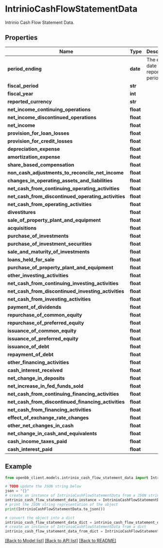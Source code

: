 # IntrinioCashFlowStatementData

Intrinio Cash Flow Statement Data.

## Properties

Name | Type | Description | Notes
------------ | ------------- | ------------- | -------------
**period_ending** | **date** | The end date of the reporting period. | 
**fiscal_period** | **str** |  | [optional] 
**fiscal_year** | **int** |  | [optional] 
**reported_currency** | **str** |  | [optional] 
**net_income_continuing_operations** | **float** |  | [optional] 
**net_income_discontinued_operations** | **float** |  | [optional] 
**net_income** | **float** |  | [optional] 
**provision_for_loan_losses** | **float** |  | [optional] 
**provision_for_credit_losses** | **float** |  | [optional] 
**depreciation_expense** | **float** |  | [optional] 
**amortization_expense** | **float** |  | [optional] 
**share_based_compensation** | **float** |  | [optional] 
**non_cash_adjustments_to_reconcile_net_income** | **float** |  | [optional] 
**changes_in_operating_assets_and_liabilities** | **float** |  | [optional] 
**net_cash_from_continuing_operating_activities** | **float** |  | [optional] 
**net_cash_from_discontinued_operating_activities** | **float** |  | [optional] 
**net_cash_from_operating_activities** | **float** |  | [optional] 
**divestitures** | **float** |  | [optional] 
**sale_of_property_plant_and_equipment** | **float** |  | [optional] 
**acquisitions** | **float** |  | [optional] 
**purchase_of_investments** | **float** |  | [optional] 
**purchase_of_investment_securities** | **float** |  | [optional] 
**sale_and_maturity_of_investments** | **float** |  | [optional] 
**loans_held_for_sale** | **float** |  | [optional] 
**purchase_of_property_plant_and_equipment** | **float** |  | [optional] 
**other_investing_activities** | **float** |  | [optional] 
**net_cash_from_continuing_investing_activities** | **float** |  | [optional] 
**net_cash_from_discontinued_investing_activities** | **float** |  | [optional] 
**net_cash_from_investing_activities** | **float** |  | [optional] 
**payment_of_dividends** | **float** |  | [optional] 
**repurchase_of_common_equity** | **float** |  | [optional] 
**repurchase_of_preferred_equity** | **float** |  | [optional] 
**issuance_of_common_equity** | **float** |  | [optional] 
**issuance_of_preferred_equity** | **float** |  | [optional] 
**issuance_of_debt** | **float** |  | [optional] 
**repayment_of_debt** | **float** |  | [optional] 
**other_financing_activities** | **float** |  | [optional] 
**cash_interest_received** | **float** |  | [optional] 
**net_change_in_deposits** | **float** |  | [optional] 
**net_increase_in_fed_funds_sold** | **float** |  | [optional] 
**net_cash_from_continuing_financing_activities** | **float** |  | [optional] 
**net_cash_from_discontinued_financing_activities** | **float** |  | [optional] 
**net_cash_from_financing_activities** | **float** |  | [optional] 
**effect_of_exchange_rate_changes** | **float** |  | [optional] 
**other_net_changes_in_cash** | **float** |  | [optional] 
**net_change_in_cash_and_equivalents** | **float** |  | [optional] 
**cash_income_taxes_paid** | **float** |  | [optional] 
**cash_interest_paid** | **float** |  | [optional] 

## Example

```python
from openbb_client.models.intrinio_cash_flow_statement_data import IntrinioCashFlowStatementData

# TODO update the JSON string below
json = "{}"
# create an instance of IntrinioCashFlowStatementData from a JSON string
intrinio_cash_flow_statement_data_instance = IntrinioCashFlowStatementData.from_json(json)
# print the JSON string representation of the object
print(IntrinioCashFlowStatementData.to_json())

# convert the object into a dict
intrinio_cash_flow_statement_data_dict = intrinio_cash_flow_statement_data_instance.to_dict()
# create an instance of IntrinioCashFlowStatementData from a dict
intrinio_cash_flow_statement_data_from_dict = IntrinioCashFlowStatementData.from_dict(intrinio_cash_flow_statement_data_dict)
```
[[Back to Model list]](../README.md#documentation-for-models) [[Back to API list]](../README.md#documentation-for-api-endpoints) [[Back to README]](../README.md)


